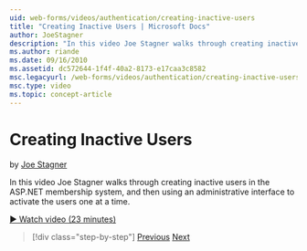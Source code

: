 ```yaml
---
uid: web-forms/videos/authentication/creating-inactive-users
title: "Creating Inactive Users | Microsoft Docs"
author: JoeStagner
description: "In this video Joe Stagner walks through creating inactive users in the ASP.NET membership system, and then using an admin interface to activate the users one..."
ms.author: riande
ms.date: 09/16/2010
ms.assetid: dc572644-1f4f-40a2-8173-e17caa3c8582
msc.legacyurl: /web-forms/videos/authentication/creating-inactive-users
msc.type: video
ms.topic: concept-article
---
```

# Creating Inactive Users

by [Joe Stagner](https://github.com/JoeStagner)

In this video Joe Stagner walks through creating inactive users in the ASP.NET membership system, and then using an administrative interface to activate the users one at a time.

[&#9654; Watch video (23 minutes)](https://channel9.msdn.com/Blogs/ASP-NET-Site-Videos/creating-inactive-users)

> [!div class="step-by-step"]
> [Previous](simple-web-service-authentication.md)
> [Next](sql-injection-defense.md)
